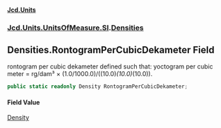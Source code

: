#### [Jcd.Units](index.md 'index')
### [Jcd.Units.UnitsOfMeasure.SI](Jcd.Units.UnitsOfMeasure.SI.md 'Jcd.Units.UnitsOfMeasure.SI').[Densities](Densities.md 'Jcd.Units.UnitsOfMeasure.SI.Densities')

## Densities.RontogramPerCubicDekameter Field

rontogram per cubic dekameter defined such that: yoctogram per cubic meter = rg/dam³ ×
(1.0/1000.0)/((10.0)*(10.0)*(10.0)).

```csharp
public static readonly Density RontogramPerCubicDekameter;
```

#### Field Value
[Density](Density.md 'Jcd.Units.UnitTypes.Density')